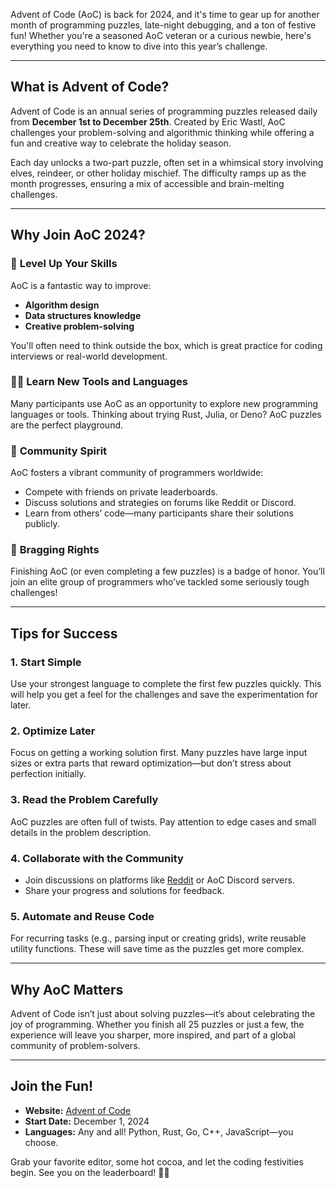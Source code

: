 Advent of Code (AoC) is back for 2024, and it's time to gear up for another month of programming puzzles, late-night debugging, and a ton of festive fun! Whether you're a seasoned AoC veteran or a curious newbie, here's everything you need to know to dive into this year’s challenge.

---

## **What is Advent of Code?**

Advent of Code is an annual series of programming puzzles released daily from **December 1st to December 25th**. Created by Eric Wastl, AoC challenges your problem-solving and algorithmic thinking while offering a fun and creative way to celebrate the holiday season.

Each day unlocks a two-part puzzle, often set in a whimsical story involving elves, reindeer, or other holiday mischief. The difficulty ramps up as the month progresses, ensuring a mix of accessible and brain-melting challenges.

---

## **Why Join AoC 2024?**

### 🚀 **Level Up Your Skills**

AoC is a fantastic way to improve:

- **Algorithm design**
- **Data structures knowledge**
- **Creative problem-solving**

You'll often need to think outside the box, which is great practice for coding interviews or real-world development.

### 👩‍💻 **Learn New Tools and Languages**

Many participants use AoC as an opportunity to explore new programming languages or tools. Thinking about trying Rust, Julia, or Deno? AoC puzzles are the perfect playground.

### 🎄 **Community Spirit**

AoC fosters a vibrant community of programmers worldwide:

- Compete with friends on private leaderboards.
- Discuss solutions and strategies on forums like Reddit or Discord.
- Learn from others’ code—many participants share their solutions publicly.

### 🏅 **Bragging Rights**

Finishing AoC (or even completing a few puzzles) is a badge of honor. You’ll join an elite group of programmers who’ve tackled some seriously tough challenges!

---

## **Tips for Success**

### 1. **Start Simple**

Use your strongest language to complete the first few puzzles quickly. This will help you get a feel for the challenges and save the experimentation for later.

### 2. **Optimize Later**

Focus on getting a working solution first. Many puzzles have large input sizes or extra parts that reward optimization—but don’t stress about perfection initially.

### 3. **Read the Problem Carefully**

AoC puzzles are often full of twists. Pay attention to edge cases and small details in the problem description.

### 4. **Collaborate with the Community**

- Join discussions on platforms like [Reddit](https://www.reddit.com/r/adventofcode/) or AoC Discord servers.
- Share your progress and solutions for feedback.

### 5. **Automate and Reuse Code**

For recurring tasks (e.g., parsing input or creating grids), write reusable utility functions. These will save time as the puzzles get more complex.

---

## **Why AoC Matters**

Advent of Code isn’t just about solving puzzles—it’s about celebrating the joy of programming. Whether you finish all 25 puzzles or just a few, the experience will leave you sharper, more inspired, and part of a global community of problem-solvers.

---

## **Join the Fun!**

- **Website:** [Advent of Code](https://adventofcode.com)
- **Start Date:** December 1, 2024
- **Languages:** Any and all! Python, Rust, Go, C++, JavaScript—you choose.

Grab your favorite editor, some hot cocoa, and let the coding festivities begin. See you on the leaderboard! 🎅✨